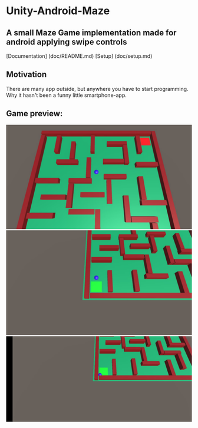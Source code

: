 # Unity-Android-Maze
## A small Maze Game implementation made for android applying swipe controls

[Documentation] (doc/README.md)
[Setup] (doc/setup.md)

## Motivation
There are many app outside, but anywhere you have to start programming. Why it hasn't been a funny little smartphone-app.

## Game preview:
![App Screencap 1](1.jpeg)
![App Screencap 2](2.jpeg)
![App Screencap 3](3.jpeg)
